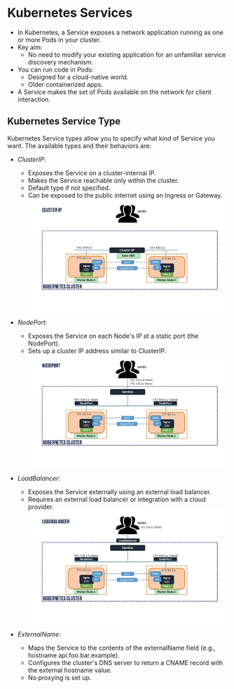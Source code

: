 # Kubernetes Services 


- In Kubernetes, a Service exposes a network application running as one or more Pods in your cluster.
- Key aim:
  - No need to modify your existing application for an unfamiliar service discovery mechanism.
- You can run code in Pods:
  - Designed for a cloud-native world.
  - Older containerized apps.
- A Service makes the set of Pods available on the network for client interaction.

## Kubernetes Service Type

Kubernetes Service types allow you to specify what kind of Service you want. The available types and their behaviors are:

- *ClusterIP*:
  - Exposes the Service on a cluster-internal IP.
  - Makes the Service reachable only within the cluster.
  - Default type if not specified.
  - Can be exposed to the public internet using an Ingress or Gateway. 
  ![ClusterIP](<../../images/kubernetes _clusterip.webp>)

- *NodePort*:
  - Exposes the Service on each Node's IP at a static port (the NodePort).
  - Sets up a cluster IP address similar to ClusterIP.
  ![Node Port](../../images/kubernetes_nodeport.webp)

- *LoadBalancer*:
  - Exposes the Service externally using an external load balancer.
  - Requires an external load balancer or integration with a cloud provider.
  ![LoadBalancer](../../images/kubernetes_loadbalancer.webp)

- *ExternalName*:
  - Maps the Service to the contents of the externalName field (e.g., hostname api.foo.bar.example).
  - Configures the cluster's DNS server to return a CNAME record with the external hostname value.
  - No proxying is set up.

